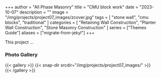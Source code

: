 +++
author = "All Phase Masonry"
title = "CMU block work"
date = "2023-10-07"
description = ""
image = "/img/projects/project07_images/zcover.jpg"
tags = [
    "stone wall",
    "cmu blocks",
    "traditional"
]
categories = [
	  "Retaining Wall Construction", 
    "Planter Wall Construction",
    "Stone Masonry Construction"
]
series = ["Themes Guide"]
aliases = ["migrate-from-jekyl"]
+++

This project ...

### Photo Gallery ###

{{< gallery >}}
  {{< snap-dir srcdir="/img/projects/project07_images/" >}}
{{< /gallery >}}
